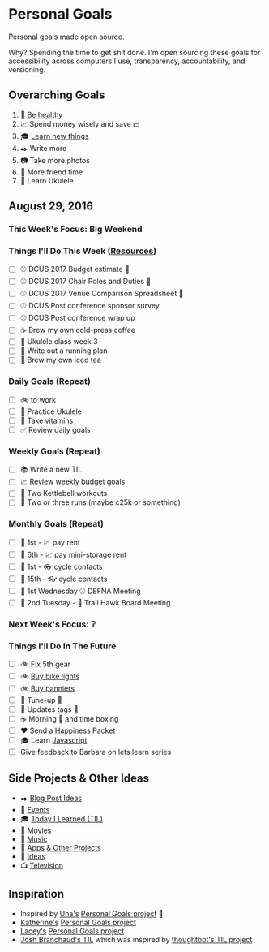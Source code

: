 # Personal Goals

Personal goals made open source.

Why? Spending the time to get shit done. I'm open sourcing these goals for accessibility across computers I use, transparency, accountability, and versioning.

## Overarching Goals

1. :muscle: [Be healthy](goals/health.md)
1. :chart_with_upwards_trend: Spend money wisely and save :dollar:
1. :mortar_board: [Learn new things](goals/learning.md)
1. :black_nib: Write more
1. :camera: Take more photos 
1. :speech_balloon: More friend time
1. :guitar: Learn Ukulele

## August 29, 2016

### This Week's Focus: Big Weekend

### Things I'll Do This Week ([Resources](resources.md))

- [ ] :baseball: DCUS 2017 Budget estimate :construction:
- [ ] :baseball: DCUS 2017 Chair Roles and Duties :construction:
- [ ] :baseball: DCUS 2017 Venue Comparison Spreadsheet :construction:
- [ ] :baseball: DCUS Post conference sponsor survey
- [ ] :baseball: DCUS Post conference wrap up
- [ ] :coffee: Brew my own cold-press coffee
- [ ] :guitar: Ukulele class week 3
- [ ] :running: Write out a running plan
- [ ] :tea: Brew my own iced tea

### Daily Goals (Repeat)

- [ ] :bike: to work
- [ ] :guitar: Practice Ukulele
- [ ] :muscle: Take vitamins
- [ ] :white_check_mark: Review daily goals

### Weekly Goals (Repeat)

- [ ] :books: Write a new TIL
- [ ] :chart_with_upwards_trend: Review weekly budget goals
- [ ] :muscle: Two Kettlebell workouts
- [ ] :running: Two or three runs (maybe c25k or something)

### Monthly Goals (Repeat)

- [ ] :calendar: 1st - :chart_with_upwards_trend: pay rent
- [ ] :calendar: 6th - :chart_with_upwards_trend: pay mini-storage rent
- [ ] :calendar: 1st - :eyeglasses: cycle contacts
- [ ] :calendar: 15th - :eyeglasses: cycle contacts
- [ ] :calendar: 1st Wednesday :baseball: DEFNA Meeting
- [ ] :calendar: 2nd Tuesday - :running: Trail Hawk Board Meeting

### Next Week's Focus: :grey_question:

### Things I'll Do In The Future

- [ ] :bike: Fix 5th gear
- [ ] :bike: [Buy bike lights](http://thesweethome.com/reviews/best-commuter-bike-lights/)
- [ ] :bike: [Buy panniers](http://thesweethome.com/reviews/best-commuter-bike-lights/)
- [ ] :car: Tune-up :wrench:
- [ ] :car: Updates tags :ticket:
- [ ] :coffee: Morning :email: and time boxing
- [ ] :heart: Send a [Happiness Packet](https://www.happinesspackets.io/)
- [ ] :mortar_board: Learn [Javascript](goals/javascript.md)
- [ ] Give feedback to Barbara on lets learn series

## Side Projects & Other Ideas

- :black_nib: [Blog Post Ideas](ideas/blog-ideas.md)
- :calendar: [Events](content-list/events.md)
- :mortar_board: [Today I Learned (TIL)](til/README.md)
- :movie_camera: [Movies](content-list/movies.md)
- :musical_note: [Music](content-list/music/README.md)
- :open_file_folder: [Apps & Other Projects](ideas/app-ideas.md)
- :thought_balloon: [Ideas](ideas/README.md)
- :tv: [Television](content-list/television.md)

## Inspiration

- Inspired by [Una's](https://github.com/una) [Personal Goals project](https://github.com/una/personal-goals) :muscle:
- [Katherine's](https://github.com/KatherineMichel) [Personal Goals project](https://github.com/KatherineMichel/personal-goals)
- [Lacey's](https://github.com/williln) [Personal Goals project](https://github.com/williln/personal-goals)
- [Josh Branchaud's TIL](https://github.com/jbranchaud/til) which was inspired by [thoughtbot's TIL project](https://github.com/thoughtbot/til)
